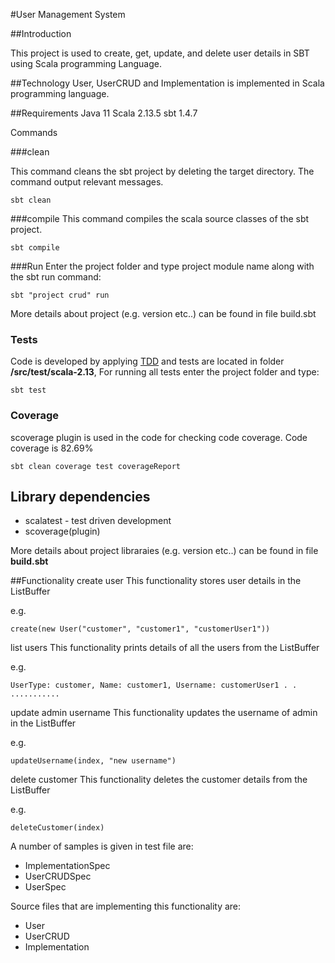 #User Management System

##Introduction

This project is used to create, get, update, and delete user details in SBT using Scala programming Language.

##Technology
User, UserCRUD and Implementation is implemented in Scala programming language.

##Requirements
Java 11
Scala 2.13.5
sbt 1.4.7

Commands

###clean

This command cleans the sbt project by deleting the target directory. The command output relevant messages.
````
sbt clean
````
###compile This command compiles the scala source classes of the sbt project.
````
sbt compile
````
###Run Enter the project folder and type project module name along with the sbt run command:
````
sbt "project crud" run
````
More details about project (e.g. version etc..) can be found in file build.sbt

### Tests

Code is developed by applying [TDD](https://en.wikipedia.org/wiki/Test-driven_development) and tests are located in
folder **/src/test/scala-2.13**,  For running all tests enter the project folder and type:

 ```
 sbt test
 ```

### Coverage

scoverage plugin is used in the code for checking code coverage. Code coverage is 82.69%


 ```
 sbt clean coverage test coverageReport
 ```


## Library dependencies

* scalatest - test driven development
* scoverage(plugin)

More details about project libraraies (e.g. version etc..) can be found in file **build.sbt**


##Functionality
create user
This functionality stores user details in the ListBuffer

e.g.
````
create(new User("customer", "customer1", "customerUser1"))
````
list users
This functionality prints details of all the users from the ListBuffer

e.g.
````
UserType: customer, Name: customer1, Username: customerUser1 . . ...........
````
update admin username
This functionality updates the username of admin in the ListBuffer

e.g.
````
updateUsername(index, "new username")
````
delete customer
This functionality deletes the customer details from the ListBuffer

e.g.
````
deleteCustomer(index)
````
A number of samples is given in test file are:
* ImplementationSpec
* UserCRUDSpec
* UserSpec

Source files that are implementing this functionality are:

* User
* UserCRUD
* Implementation
